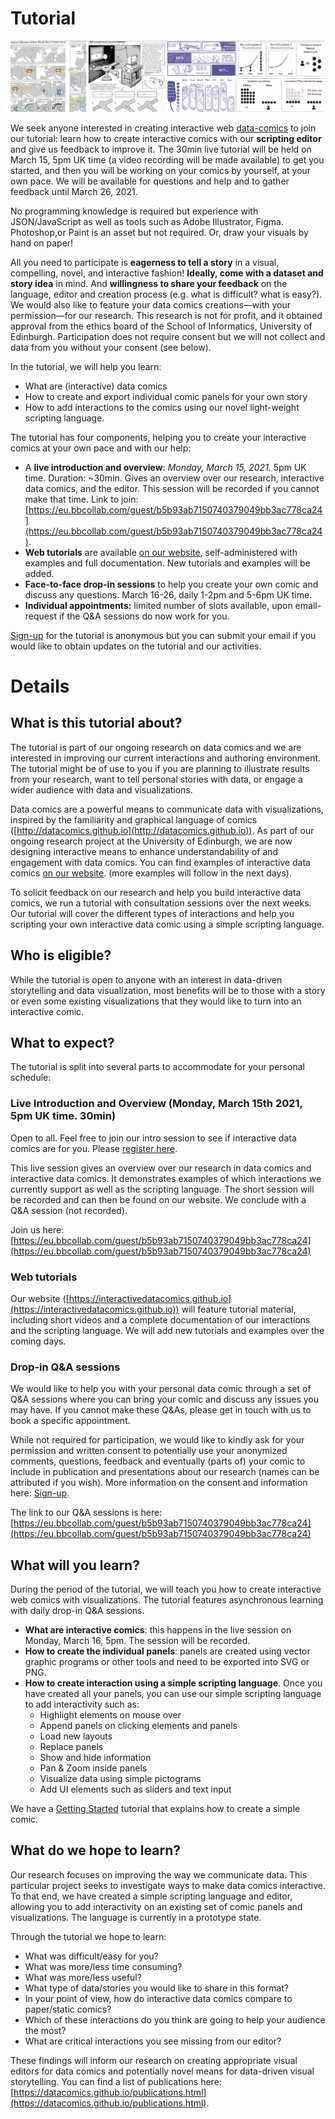 # Tutorial

<img src="figures/teaser-small.png" width="550px"/>

We seek anyone interested in creating interactive web [data-comics](http://interactivedatacomics.github.io) to join our tutorial: learn how to create interactive comics with our **scripting editor** and give us feedback to improve it. The 30min live tutorial will be held on March 15, 5pm UK time (a video recording will be made available) to get you started, and then you will be working on your comics by yourself, at your own pace. We will be available for questions and help and to gather feedback until March 26, 2021.

No programming knowledge is required but experience with JSON/JavaScript as well as tools such as Adobe Illustrator, Figma. Photoshop,or Paint is an asset but not required. Or, draw your visuals by hand on paper! 

All you need to participate is **eagerness to tell a story** in a visual, compelling, novel, and interactive fashion! **Ideally, come with a dataset and story idea** in mind. And **willingness to share your feedback** on the language, editor and creation process (e.g. what is difficult? what is easy?). We would also like to feature your data comics creations—with your permission—for our research.  This research is not for profit, and it obtained approval  from the ethics board of the School of Informatics, University of Edinburgh. Participation does not require consent but we will not collect and data from you without your consent (see below).

In the tutorial, we will help you learn: 

* What are (interactive) data comics
* How to create and export individual comic panels for your own story
* How to add interactions to the comics using our novel light-weight scripting language.  

The tutorial has four components, helping you to create your interactive comics at your own pace and with our help:

* A **live introduction and overview**: _Monday, March 15, 2021_. 5pm UK time. Duration: ~30min. Gives an overview over our research, interactive data comics, and the editor. This session will be recorded if you cannot make that time. Link to join: [https://eu.bbcollab.com/guest/b5b93ab7150740379049bb3ac778ca24](https://eu.bbcollab.com/guest/b5b93ab7150740379049bb3ac778ca24).
* **Web tutorials** are available [on our website](http://interactivedatacomics.github.io), self-administered with examples and full documentation. New tutorials and examples will be added.
* **Face-to-face drop-in sessions** to help you create your own comic and discuss any questions. March 16-26, daily 1-2pm and 5-6pm UK time. 
* **Individual appointments:** limited number of slots available, upon email-request if the Q&A sessions do now work for you. 

[Sign-up](https://forms.office.com/Pages/ResponsePage.aspx?id=sAafLmkWiUWHiRCgaTTcYT454c7pHApDjrGpFCScNM9UMzVaUERaSjA1VjcwSlpENEdKUlNBMEo0Ti4u) for the tutorial is anonymous but you can submit your email if you would like to obtain updates on the tutorial and our activities. 

# Details

## What is this tutorial about?
The tutorial is part of our ongoing research on data comics and we are interested in improving our current interactions and authoring environment. The tutorial might be of use to you if you are planning to illustrate results from your research, want to tell personal stories with data, or engage a wider audience with data and visualizations.

Data comics are a powerful means to communicate data with visualizations, inspired by the familiarity and graphical language of comics ([http://datacomics.github.io](http://datacomics.github.io)). As part of our ongoing research project at the University of Edinburgh, we are now designing interactive means to enhance understandability of and engagement with data comics. You can find examples of interactive data comics [on our website](https://interactivedatacomics.github.io). (more examples will follow in the next days).

To solicit feedback on our research and help you build interactive data comics, we run a tutorial with consultation sessions over the next weeks. Our tutorial will cover the different types of interactions and help you scripting your own interactive data comic using a simple scripting language.

## Who is eligible?
While the tutorial is open to anyone with an interest in data-driven storytelling and data visualization, most benefits will be to those with a story or even some existing visualizations that they would like to turn into an interactive comic.


## What to expect?
The tutorial is split into several parts to accommodate for your personal schedule: 

### Live Introduction and Overview (Monday, March 15th 2021, 5pm UK time. 30min)

Open to all. Feel free to join our intro session to see if interactive data comics are for you.
Please [register here](https://docs.google.com/forms/d/e/1FAIpQLSdR7YOI5Eoi-G5qsiXu1kDsLNS138lS8ubn21LAG4WKp5nGBw/viewform).

This live session gives an overview over our research in data comics and interactive data comics. It demonstrates examples of which interactions we currently support as well as the scripting language. The short session will be recorded and can then be found on our website. We conclude with a Q&A session (not recorded). 

Join us here: [https://eu.bbcollab.com/guest/b5b93ab7150740379049bb3ac778ca24](https://eu.bbcollab.com/guest/b5b93ab7150740379049bb3ac778ca24)


### Web tutorials

Our website ([https://interactivedatacomics.github.io](https://interactivedatacomics.github.io)) will feature tutorial material, including short videos and a complete documentation of our interactions and the scripting language. We will add new tutorials and examples over the coming days.


### Drop-in Q&A sessions

We would like to help you with your personal data comic through a set of Q&A sessions where you can bring your comic and discuss any issues you may have. If you cannot make these Q&As, please get in touch with us to book a specific appointment. 

While not required for participation, we would like to kindly ask for your permission and written consent to potentially use your anonymized comments, questions, feedback and eventually (parts of) your comic to include in publication and presentations about our research (names can be attributed if you wish). More information on the consent and information here: [Sign-up](https://forms.office.com/Pages/ResponsePage.aspx?id=sAafLmkWiUWHiRCgaTTcYT454c7pHApDjrGpFCScNM9UMzVaUERaSjA1VjcwSlpENEdKUlNBMEo0Ti4u). 

The link to our Q&A sessions is here: [https://eu.bbcollab.com/guest/b5b93ab7150740379049bb3ac778ca24](https://eu.bbcollab.com/guest/b5b93ab7150740379049bb3ac778ca24)


## What will you learn?
During the period of the tutorial, we will teach you how to create interactive web comics with visualizations. The tutorial features asynchronous learning with daily drop-in Q&A sessions. 

* **What are interactive comics**: this happens in the live session on Monday, March 16, 5pm. The session will be recorded. 
* **How to create the individual panels**: panels are created using vector graphic programs or other tools and need to be exported into SVG or PNG. 
* **How to create interaction using a simple scripting language**. Once you have created all your panels, you can use our simple scripting language to add interactivity such as: 
  * Highlight elements on mouse over
  * Append panels on clicking elements and panels
  * Load new layouts
  * Replace panels
  * Show and hide information
  * Pan & Zoom inside panels
  * Visualize data using simple pictograms
  * Add UI elements such as sliders and text input

We have a [Getting Started](https://interactivedatacomics.github.io/getstarted.html) tutorial that explains how to create a simple comic.

## What do we hope to learn? 

Our research focuses on improving the way we communicate data. This particular project seeks to investigate ways to make data comics interactive. To that end, we have created a simple scripting language and editor, allowing you to add interactivity on an existing set of comic panels and visualizations. The language is currently in a prototype state.

Through the tutorial we hope to learn: 
* What was difficult/easy for you?
* What was more/less time consuming?
* What was more/less useful?
* What type of data/stories you would like to share in this format?
* In your point of view, how do interactive data comics compare to paper/static comics?
* Which of these interactions do you think are going to help your audience the most?
* What are critical interactions you see missing from our editor?

These findings will inform our research on creating appropriate visual editors for data comics and potentially novel means for data-driven visual storytelling. You can find a list of publications here: [https://datacomics.github.io/publications.html](https://datacomics.github.io/publications.html).


